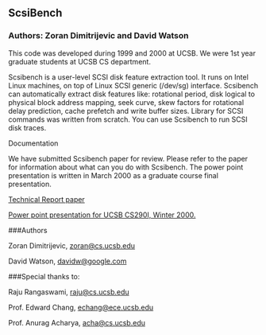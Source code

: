 ## ScsiBench

### Authors: Zoran Dimitrijevic and David Watson

This code was developed during 1999 and 2000 at UCSB. We were 1st year graduate students at UCSB CS department.

Scsibench is a user-level SCSI disk feature extraction tool. It runs on Intel Linux machines, on top of Linux SCSI generic (/dev/sg) interface. Scsibench can automatically extract disk features like: rotational period, disk logical to physical block address mapping, seek curve, skew factors for rotational delay prediction, cache prefetch and write buffer sizes. Library for SCSI commands was written from scratch. You can use Scsibench to run SCSI disk traces.

Documentation

We have submitted Scsibench paper for review. Please refer to the paper for information about what can you do with Scsibench. The power point presentation is written in March 2000 as a graduate course final presentation.

[Technical Report paper](http://alumni.cs.ucsb.edu/~zoran/scsibench/paper-scsibench.ps.gz)

[Power point presentation for UCSB CS290I, Winter 2000.](http://alumni.cs.ucsb.edu/~zoran/scsibench/scsibench.ppt)

###Authors

Zoran Dimitrijevic, zoran@cs.ucsb.edu

David Watson, davidw@google.com

###Special thanks to:

Raju Rangaswami, raju@cs.ucsb.edu

Prof. Edward Chang, echang@ece.ucsb.edu

Prof. Anurag Acharya, acha@cs.ucsb.edu
